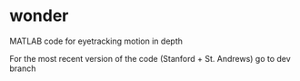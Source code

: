 wonder
======

MATLAB code for eyetracking motion in depth

For the most recent version of the code (Stanford + St. Andrews) go to dev branch
